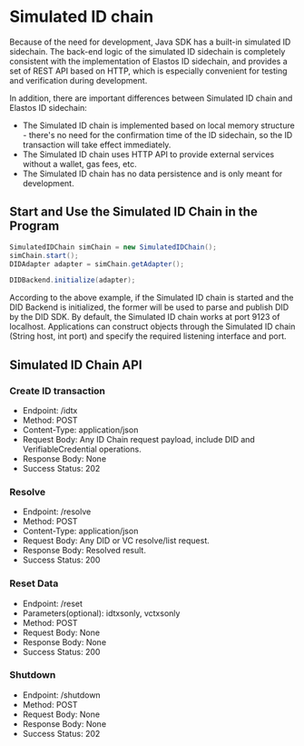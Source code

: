 # Simulated ID chain

Because of the need for development, Java SDK has a built-in simulated ID sidechain. The back-end logic of the simulated ID sidechain is completely consistent with the implementation of Elastos ID sidechain, and provides a set of REST API based on HTTP, which is especially convenient for testing and verification during development.

In addition, there are important differences between Simulated ID chain and Elastos ID sidechain:

* The Simulated ID chain is implemented based on local memory structure - there's no need for the confirmation time of the ID sidechain, so the ID transaction will take effect immediately.
* The Simulated ID chain uses HTTP API to provide external services without a wallet, gas fees, etc.
* The Simulated ID chain has no data persistence and is only meant for development.

## Start and Use the Simulated ID Chain in the Program

```java
SimulatedIDChain simChain = new SimulatedIDChain();
simChain.start();
DIDAdapter adapter = simChain.getAdapter();

DIDBackend.initialize(adapter);
```

According to the above example, if the Simulated ID chain is started and the DID Backend is initialized, the former will be used to parse and publish DID by the DID SDK. By default, the Simulated ID chain works at port 9123 of localhost. Applications can construct objects through the Simulated ID chain (String host, int port) and specify the required listening interface and port.

## Simulated ID Chain API

### Create ID transaction

* Endpoint: /idtx
* Method: POST
* Content-Type: application/json
* Request Body: Any ID Chain request payload, include DID and VerifiableCredential operations.
* Response Body: None
* Success Status: 202

### Resolve

* Endpoint: /resolve
* Method: POST
* Content-Type: application/json
* Request Body: Any DID or VC resolve/list request.
* Response Body: Resolved result.
* Success Status: 200

### Reset Data

* Endpoint: /reset
* Parameters(optional): idtxsonly, vctxsonly
* Method: POST
* Request Body: None
* Response Body: None
* Success Status: 200

### Shutdown

* Endpoint: /shutdown
* Method: POST
* Request Body: None
* Response Body: None
* Success Status: 202
